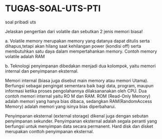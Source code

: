 # TUGAS-SOAL-UTS-PTI

soal pribadi uts 

Jelaskan pengertian dari volatile dan sebutkan 2 jenis memori biasa!

a.	Volatile memory merupakan memory yang datanya dapat ditulis serta dihapus,tetapi akan hilang saat kehilangan power (kondisi off) serta membutuhkan satu daya dalam mempertahankan memory. Contoh memory volatile adalah RAM 

b.	Teknologi penyimpanan dibedakan menjadi dua kolompok, yaitu memori internal dan penyimpanan eksternal.


Memori internal (biasa juga disebut main memory atau memori Utama). Berfungsi sebagai pengingat sementara baik bagi data, program, maupun informasi ketika proses pengolahannya dilaksananakan oleh CPU. Dua contoh memori internal yaitu RO M dan RAM. ROM (Read-Only Memory) adalah memori yang hanya bias dibaca, sedangkan RAM(RandomAccess Memory) adalah memori yang isinya bias diperbaharui.


Penyimpanan eksternal (external storage) dikenal juga dengan sebutan penyimpanan sekunder. Penyimpanan eksternal adalah segala peranti yang berfungsi untuk menyimpan data secara permanent. Hard disk dan disket merupakan conttoh penyimpanan eksternal.
